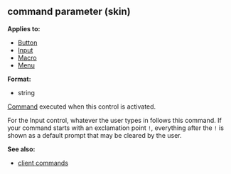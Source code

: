 ## command parameter (skin)

<!-- -->
**Applies to:**
+   [Button](/ref/%7Bskin%7D/control/button.md) 
+   [Input](/ref/%7Bskin%7D/control/input.md) 
+   [Macro](/ref/%7Bskin%7D/control/macro.md) 
+   [Menu](/ref/%7Bskin%7D/control/menu.md) 
<!-- -->
**Format:**
+   string


[Command](/ref/%7Bskin%7D/commands.md) executed when this control is
activated. 

For the Input control, whatever the user types in
follows this command. If your command starts with an exclamation point
`!`, everything after the `!` is shown as a default prompt that may be
cleared by the user.

**See also:**
+   [client commands](/ref/%7Bskin%7D/commands.md) 